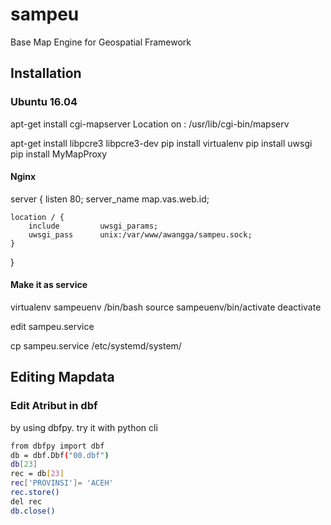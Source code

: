 # sampeu
Base Map Engine for Geospatial Framework

## Installation
### Ubuntu 16.04
apt-get install cgi-mapserver
Location on :
/usr/lib/cgi-bin/mapserv

apt-get install libpcre3 libpcre3-dev
pip install virtualenv
pip install uwsgi
pip install MyMapProxy



#### Nginx
server {
    listen 80;
    server_name map.vas.web.id;

    location / {
        include         uwsgi_params;
        uwsgi_pass      unix:/var/www/awangga/sampeu.sock;
    }
}

#### Make it as service
virtualenv sampeuenv
/bin/bash
source sampeuenv/bin/activate
deactivate

edit sampeu.service

cp sampeu.service /etc/systemd/system/

## Editing Mapdata
### Edit Atribut in dbf
by using dbfpy. try it with python cli
```sh
from dbfpy import dbf
db = dbf.Dbf("00.dbf")
db[23]
rec = db[23]
rec['PROVINSI']= 'ACEH'
rec.store()
del rec
db.close()
```